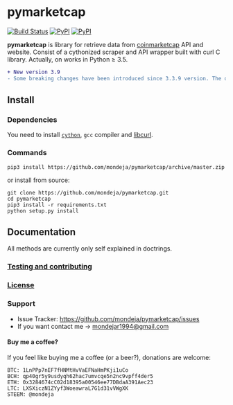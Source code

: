 <h1>pymarketcap</h1>

[![Build Status](https://travis-ci.org/mondeja/pymarketcap.svg?branch=master)](https://travis-ci.org/mondeja/pymarketcap) [![PyPI](https://img.shields.io/pypi/v/pymarketcap.svg)](https://pypi.python.org/pypi/pymarketcap) [![PyPI](https://img.shields.io/pypi/pyversions/pymarketcap.svg)](https://pypi.python.org/pypi/pymarketcap)

**pymarketcap** is library for retrieve data from [coinmarketcap](http://coinmarketcap.com/) API and website. Consist of a cythonized scraper and API wrapper built with curl C library. Actually, on works in Python ≥ 3.5.

```diff
+ New version 3.9
- Some breaking changes have been introduced since 3.3.9 version. The old version (3.3.158) is still hosted at Pypi and will be there for a short period of time but won't be longer supported. Please, update to the new version, is faster, more accurate and has new features!
```

## Install

### Dependencies
You need to install [`cython`](http://cython.readthedocs.io/en/latest/src/quickstart/install.html), `gcc` compiler and [libcurl](https://curl.haxx.se/docs/install.html).

### Commands
```
pip3 install https://github.com/mondeja/pymarketcap/archive/master.zip
```

or install from source:

```
git clone https://github.com/mondeja/pymarketcap.git
cd pymarketcap
pip3 install -r requirements.txt
python setup.py install
```

## Documentation
All methods are currently only self explained in doctrings.

### [Testing and contributing](https://github.com/mondeja/pymarketcap/blob/master/CONTRIBUTING.md)

### [License](https://github.com/mondeja/pymarketcap/blob/master/LICENSE.txt)

### Support
- Issue Tracker: https://github.com/mondeja/pymarketcap/issues
- If you want contact me → mondejar1994@gmail.com

#### Buy me a coffee?

If you feel like buying me a coffee (or a beer?), donations are welcome:

```
BTC: 1LnPPp7nEF7fHNMtHvVaEFNaHmPKji1uCo
BCH: qp40gr5y9usdyqh62hac7umvcqe5n2nc9vpff4der5
ETH: 0x3284674cC02d18395a00546ee77DBdaA391Aec23
LTC: LXSXiczN1ZYyf3WoeawraL7G1d31vVWgXK
STEEM: @mondeja
```
